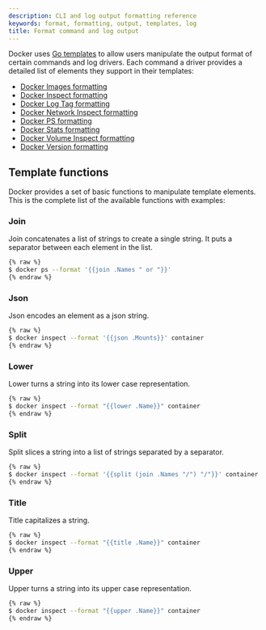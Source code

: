 ```yaml
---
description: CLI and log output formatting reference
keywords: format, formatting, output, templates, log
title: Format command and log output
---
```


Docker uses [Go templates](https://golang.org/pkg/text/template/) to allow users manipulate the output format
of certain commands and log drivers. Each command a driver provides a detailed
list of elements they support in their templates:

- [Docker Images formatting](../reference/commandline/images.md#formatting)
- [Docker Inspect formatting](../reference/commandline/inspect.md#examples)
- [Docker Log Tag formatting](logging/log_tags.md)
- [Docker Network Inspect formatting](../reference/commandline/network_inspect.md)
- [Docker PS formatting](../reference/commandline/ps.md#formatting)
- [Docker Stats formatting](../reference/commandline/stats.md#formatting)
- [Docker Volume Inspect formatting](../reference/commandline/volume_inspect.md)
- [Docker Version formatting](../reference/commandline/version.md#examples)

## Template functions

Docker provides a set of basic functions to manipulate template elements.
This is the complete list of the available functions with examples:

### Join

Join concatenates a list of strings to create a single string.
It puts a separator between each element in the list.

```bash
{% raw %}
$ docker ps --format '{{join .Names " or "}}'
{% endraw %}
```

### Json

Json encodes an element as a json string.

```bash
{% raw %}
$ docker inspect --format '{{json .Mounts}}' container
{% endraw %}
```

### Lower

Lower turns a string into its lower case representation.

```bash
{% raw %}
$ docker inspect --format "{{lower .Name}}" container
{% endraw %}
```

### Split

Split slices a string into a list of strings separated by a separator.

```bash
{% raw %}
$ docker inspect --format '{{split (join .Names "/") "/"}}' container
{% endraw %}
```

### Title

Title capitalizes a string.

```bash
{% raw %}
$ docker inspect --format "{{title .Name}}" container
{% endraw %}
```

### Upper

Upper turns a string into its upper case representation.

```bash
{% raw %}
$ docker inspect --format "{{upper .Name}}" container
{% endraw %}
```
